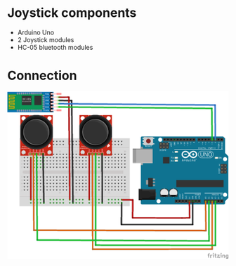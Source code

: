 # Joystick components
- Arduino Uno
- 2 Joystick modules
- HC-05 bluetooth modules
# Connection 
![Joystick Design](joystick_sketch.png)

